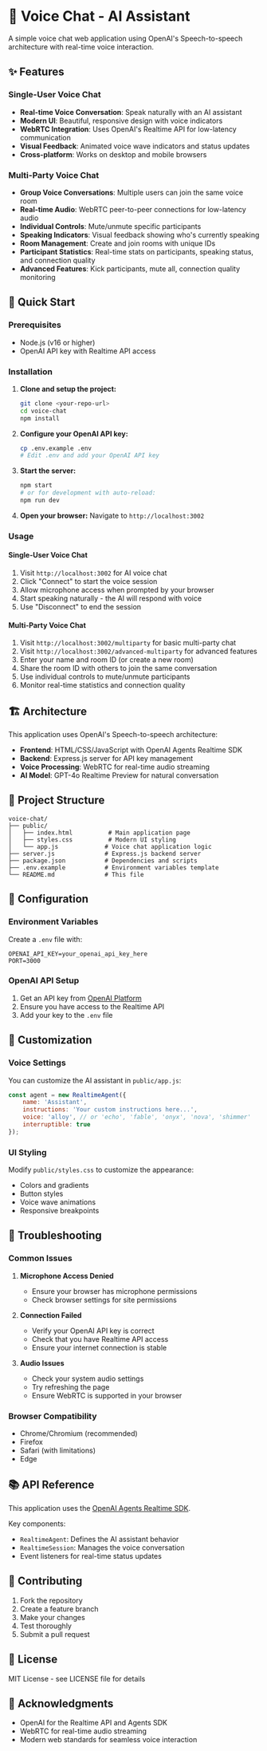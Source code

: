 # 🎤 Voice Chat - AI Assistant

A simple voice chat web application using OpenAI's Speech-to-speech architecture with real-time voice interaction.

## ✨ Features

### Single-User Voice Chat
- **Real-time Voice Conversation**: Speak naturally with an AI assistant
- **Modern UI**: Beautiful, responsive design with voice indicators
- **WebRTC Integration**: Uses OpenAI's Realtime API for low-latency communication
- **Visual Feedback**: Animated voice wave indicators and status updates
- **Cross-platform**: Works on desktop and mobile browsers

### Multi-Party Voice Chat
- **Group Voice Conversations**: Multiple users can join the same voice room
- **Real-time Audio**: WebRTC peer-to-peer connections for low-latency audio
- **Individual Controls**: Mute/unmute specific participants
- **Speaking Indicators**: Visual feedback showing who's currently speaking
- **Room Management**: Create and join rooms with unique IDs
- **Participant Statistics**: Real-time stats on participants, speaking status, and connection quality
- **Advanced Features**: Kick participants, mute all, connection quality monitoring

## 🚀 Quick Start

### Prerequisites

- Node.js (v16 or higher)
- OpenAI API key with Realtime API access

### Installation

1. **Clone and setup the project:**
   ```bash
   git clone <your-repo-url>
   cd voice-chat
   npm install
   ```

2. **Configure your OpenAI API key:**
   ```bash
   cp .env.example .env
   # Edit .env and add your OpenAI API key
   ```

3. **Start the server:**
   ```bash
   npm start
   # or for development with auto-reload:
   npm run dev
   ```

4. **Open your browser:**
   Navigate to `http://localhost:3002`

### Usage

#### Single-User Voice Chat
1. Visit `http://localhost:3002` for AI voice chat
2. Click "Connect" to start the voice session
3. Allow microphone access when prompted by your browser
4. Start speaking naturally - the AI will respond with voice
5. Use "Disconnect" to end the session

#### Multi-Party Voice Chat
1. Visit `http://localhost:3002/multiparty` for basic multi-party chat
2. Visit `http://localhost:3002/advanced-multiparty` for advanced features
3. Enter your name and room ID (or create a new room)
4. Share the room ID with others to join the same conversation
5. Use individual controls to mute/unmute participants
6. Monitor real-time statistics and connection quality

## 🏗️ Architecture

This application uses OpenAI's Speech-to-speech architecture:

- **Frontend**: HTML/CSS/JavaScript with OpenAI Agents Realtime SDK
- **Backend**: Express.js server for API key management
- **Voice Processing**: WebRTC for real-time audio streaming
- **AI Model**: GPT-4o Realtime Preview for natural conversation

## 📁 Project Structure

```
voice-chat/
├── public/
│   ├── index.html          # Main application page
│   ├── styles.css          # Modern UI styling
│   └── app.js             # Voice chat application logic
├── server.js              # Express.js backend server
├── package.json           # Dependencies and scripts
├── .env.example           # Environment variables template
└── README.md              # This file
```

## 🔧 Configuration

### Environment Variables

Create a `.env` file with:

```env
OPENAI_API_KEY=your_openai_api_key_here
PORT=3000
```

### OpenAI API Setup

1. Get an API key from [OpenAI Platform](https://platform.openai.com/)
2. Ensure you have access to the Realtime API
3. Add your key to the `.env` file

## 🎨 Customization

### Voice Settings

You can customize the AI assistant in `public/app.js`:

```javascript
const agent = new RealtimeAgent({
    name: 'Assistant',
    instructions: 'Your custom instructions here...',
    voice: 'alloy', // or 'echo', 'fable', 'onyx', 'nova', 'shimmer'
    interruptible: true
});
```

### UI Styling

Modify `public/styles.css` to customize the appearance:
- Colors and gradients
- Button styles
- Voice wave animations
- Responsive breakpoints

## 🐛 Troubleshooting

### Common Issues

1. **Microphone Access Denied**
   - Ensure your browser has microphone permissions
   - Check browser settings for site permissions

2. **Connection Failed**
   - Verify your OpenAI API key is correct
   - Check that you have Realtime API access
   - Ensure your internet connection is stable

3. **Audio Issues**
   - Check your system audio settings
   - Try refreshing the page
   - Ensure WebRTC is supported in your browser

### Browser Compatibility

- Chrome/Chromium (recommended)
- Firefox
- Safari (with limitations)
- Edge

## 📚 API Reference

This application uses the [OpenAI Agents Realtime SDK](https://openai.github.io/openai-agents-js/guides/voice-agents/quickstart/).

Key components:
- `RealtimeAgent`: Defines the AI assistant behavior
- `RealtimeSession`: Manages the voice conversation
- Event listeners for real-time status updates

## 🤝 Contributing

1. Fork the repository
2. Create a feature branch
3. Make your changes
4. Test thoroughly
5. Submit a pull request

## 📄 License

MIT License - see LICENSE file for details

## 🙏 Acknowledgments

- OpenAI for the Realtime API and Agents SDK
- WebRTC for real-time audio streaming
- Modern web standards for seamless voice interaction
